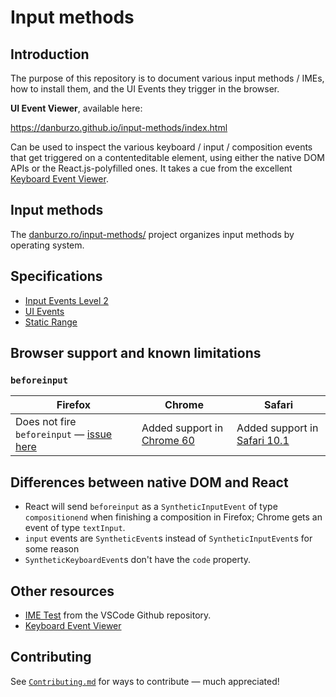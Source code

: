 # Input methods

## Introduction

The purpose of this repository is to document various input methods / IMEs, how to install them, and the UI Events they trigger in the browser.

**UI Event Viewer**, available here:

https://danburzo.github.io/input-methods/index.html

Can be used to inspect the various keyboard / input / composition events that get triggered on a contenteditable element, using either the native DOM APIs or the React.js-polyfilled ones. It takes a cue from the excellent [Keyboard Event Viewer](https://w3c.github.io/uievents/tools/key-event-viewer.html).

## Input methods

The [danburzo.ro/input-methods/](https://danburzo.ro/input-methods/) project organizes input methods by operating system.

## Specifications

-   [Input Events Level 2](https://w3c.github.io/input-events/index.html)
-   [UI Events](https://w3c.github.io/uievents/)
-   [Static Range](https://w3c.github.io/staticrange/)

## Browser support and known limitations

### `beforeinput`

| Firefox                                                                                          | Chrome                                                                              | Safari                                                                                                                                      |
| ------------------------------------------------------------------------------------------------ | ----------------------------------------------------------------------------------- | ------------------------------------------------------------------------------------------------------------------------------------------- |
| Does not fire `beforeinput` — [issue here](https://bugzilla.mozilla.org/show_bug.cgi?id=1219192) | Added support in [Chrome 60](https://www.chromestatus.com/feature/5656380006465536) | Added support in [Safari 10.1](https://developer.apple.com/library/content/releasenotes/General/WhatsNewInSafari/Articles/Safari_10_1.html) |

## Differences between native DOM and React

-   React will send `beforeinput` as a `SyntheticInputEvent` of type `compositionend` when finishing a composition in Firefox; Chrome gets an event of type `textInput`.
-   `input` events are `SyntheticEvent`s instead of `SyntheticInputEvent`s for some reason
-   `SyntheticKeyboardEvent`s don't have the `code` property.

## Other resources

-   [IME Test](https://github.com/Microsoft/vscode/wiki/IME-Test) from the VSCode Github repository.
-   [Keyboard Event Viewer](https://w3c.github.io/uievents/tools/key-event-viewer.html)

## Contributing

See [`Contributing.md`](./Contributing.md) for ways to contribute — much appreciated!
